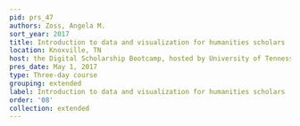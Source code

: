 ```yaml
---
pid: prs_47
authors: Zoss, Angela M.
sort_year: 2017
title: Introduction to data and visualization for humanities scholars
location: Knoxville, TN
host: the Digital Scholarship Bootcamp, hosted by University of Tennessee, Knoxville
pres_date: May 1, 2017
type: Three-day course
grouping: extended
label: Introduction to data and visualization for humanities scholars
order: '08'
collection: extended
---
```

